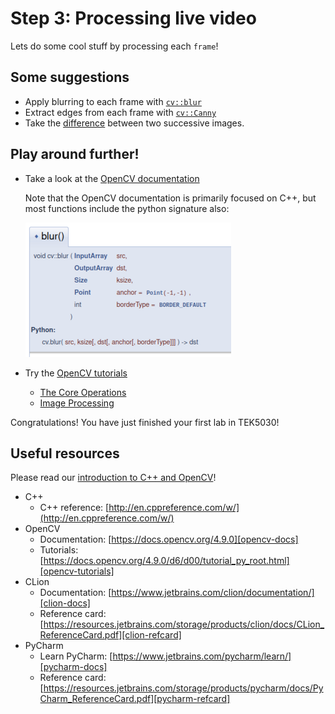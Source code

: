 # Step 3: Processing live video
Lets do some cool stuff by processing each `frame`!

## Some suggestions
- Apply blurring to each frame with [`cv::blur`][opencv-blur]
- Extract edges from each frame with [`cv::Canny`][opencv-canny]
- Take the [difference] between two successive images.

## Play around further!
- Take a look at the [OpenCV documentation][opencv-docs]

   Note that the OpenCV documentation is primarily focused on C++, but most functions include the python signature also:

  ![OpenCV docs](img/half-opencv-docs.png)

- Try the [OpenCV tutorials][opencv-tutorials]
  - [The Core Operations][opencv-core]
  - [Image Processing][opencv-imgproc]



Congratulations!
You have just finished your first lab in TEK5030!

## Useful resources
Please read our [introduction to C++ and OpenCV](resources/TEK5030-Compendium.pdf)!

- C++
  - C++ reference: [http://en.cppreference.com/w/](http://en.cppreference.com/w/)
- OpenCV
  - Documentation: [https://docs.opencv.org/4.9.0][opencv-docs]
  - Tutorials: [https://docs.opencv.org/4.9.0/d6/d00/tutorial_py_root.html][opencv-tutorials]
- CLion
  - Documentation: [https://www.jetbrains.com/clion/documentation/][clion-docs]
  - Reference card: [https://resources.jetbrains.com/storage/products/clion/docs/CLion_ReferenceCard.pdf][clion-refcard]
- PyCharm
  - Learn PyCharm: [https://www.jetbrains.com/pycharm/learn/][pycharm-docs]
  - Reference card: [https://resources.jetbrains.com/storage/products/pycharm/docs/PyCharm_ReferenceCard.pdf][pycharm-refcard]

[opencv-blur]: https://docs.opencv.org/4.9.0/d4/d86/group__imgproc__filter.html#ga8c45db9afe636703801b0b2e440fce37
[opencv-canny]: https://docs.opencv.org/4.9.0/dd/d1a/group__imgproc__feature.html#ga04723e007ed888ddf11d9ba04e2232de
[difference]: https://docs.opencv.org/4.9.0/d2/de8/group__core__array.html
[opencv-docs]: https://docs.opencv.org/4.9.0/
[opencv-tutorials]: https://docs.opencv.org/4.9.0/d6/d00/tutorial_py_root.html
[opencv-core]: https://docs.opencv.org/4.9.0/d7/d16/tutorial_py_table_of_contents_core.html
[opencv-imgproc]: https://docs.opencv.org/4.9.0/d2/d96/tutorial_py_table_of_contents_imgproc.html
[clion-docs]: https://www.jetbrains.com/clion/documentation/
[clion-refcard]: https://resources.jetbrains.com/storage/products/clion/docs/CLion_ReferenceCard.pdf
[pycharm-docs]: https://www.jetbrains.com/pycharm/learn/
[pycharm-refcard]: https://resources.jetbrains.com/storage/products/pycharm/docs/PyCharm_ReferenceCard.pdf
